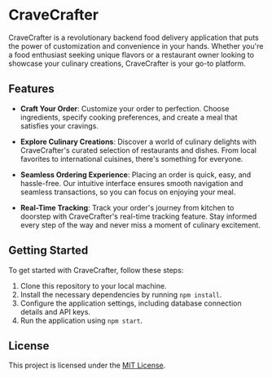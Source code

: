 # CraveCrafter

CraveCrafter is a revolutionary backend food delivery application that puts the power of customization and convenience in your hands. Whether you're a food enthusiast seeking unique flavors or a restaurant owner looking to showcase your culinary creations, CraveCrafter is your go-to platform.

## Features

- **Craft Your Order**: Customize your order to perfection. Choose ingredients, specify cooking preferences, and create a meal that satisfies your cravings.
  
- **Explore Culinary Creations**: Discover a world of culinary delights with CraveCrafter's curated selection of restaurants and dishes. From local favorites to international cuisines, there's something for everyone.

- **Seamless Ordering Experience**: Placing an order is quick, easy, and hassle-free. Our intuitive interface ensures smooth navigation and seamless transactions, so you can focus on enjoying your meal.

- **Real-Time Tracking**: Track your order's journey from kitchen to doorstep with CraveCrafter's real-time tracking feature. Stay informed every step of the way and never miss a moment of culinary excitement.

## Getting Started

To get started with CraveCrafter, follow these steps:

1. Clone this repository to your local machine.
2. Install the necessary dependencies by running `npm install`.
3. Configure the application settings, including database connection details and API keys.
4. Run the application using `npm start`.

## License

This project is licensed under the [MIT License](https://opensource.org/licenses/MIT).


